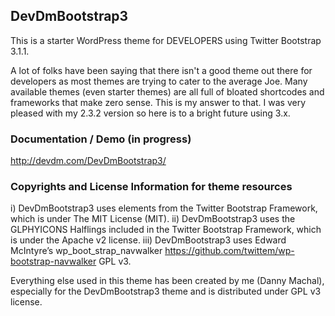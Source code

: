 ## DevDmBootstrap3

This is a starter WordPress theme for DEVELOPERS using Twitter Bootstrap 3.1.1.

A lot of folks have been saying that there isn't a good theme out there for developers as most themes are trying to cater to the average Joe. Many available themes (even starter themes) are all full of bloated shortcodes and frameworks that make zero sense. This is my answer to that. I was very pleased with my 2.3.2 version so here is to a bright future using 3.x.

### Documentation / Demo (in progress)

http://devdm.com/DevDmBootstrap3/

### Copyrights and License Information for theme resources

i) DevDmBootstrap3 uses elements from the Twitter Bootstrap Framework, which is under The MIT License (MIT).
ii) DevDmBootstrap3 uses the GLPHYICONS Halflings included in the Twitter Bootstrap Framework, which is under the Apache v2 license.
iii) DevDmBootstrap3 uses Edward McIntyre’s wp_boot_strap_navwalker https://github.com/twittem/wp-bootstrap-navwalker GPL v3.


Everything else used in this theme has been created by me (Danny Machal), especially for the DevDmBootstrap3 theme and is distributed under GPL v3 license.